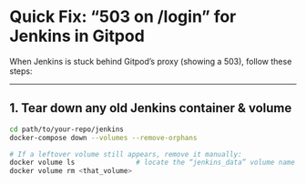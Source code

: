 # Quick Fix: “503 on /login” for Jenkins in Gitpod

When Jenkins is stuck behind Gitpod’s proxy (showing a 503), follow these steps:

---

## 1. Tear down any old Jenkins container & volume

```bash
cd path/to/your-repo/jenkins
docker-compose down --volumes --remove-orphans

# If a leftover volume still appears, remove it manually:
docker volume ls               # locate the “jenkins_data” volume name or hash
docker volume rm <that_volume>
